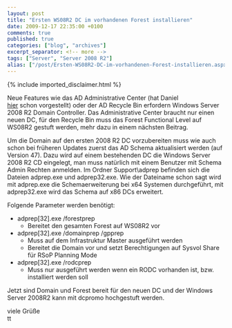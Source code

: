 ```yaml
---
layout: post
title: "Ersten WS08R2 DC im vorhandenen Forest installieren"
date: 2009-12-17 22:35:00 +0100
comments: true
published: true
categories: ["blog", "archives"]
excerpt_separator: <!-- more -->
tags: ["Server", "Server 2008 R2"]
alias: ["/post/Ersten-WS08R2-DC-im-vorhandenen-Forest-installieren.aspx", "/post/ersten-ws08r2-dc-im-vorhandenen-forest-installieren.aspx"]
---
```

<!-- more -->
{% include imported_disclaimer.html %}
<p>Neue Features wie das AD Administrative Center (hat Daniel <a href="/post/Active-Directory-Verwaltungscenter.aspx">hier</a>&nbsp;schon&nbsp;vorgestellt)&nbsp;oder der AD Recycle Bin erfordern Windows Server 2008 R2 Domain Controller. Das Administrative Center braucht nur einen neuen DC, f&uuml;r den Recycle Bin muss das Forest Functional Level auf WS08R2 gestuft werden, mehr dazu in einem n&auml;chsten Beitrag.</p>
<p>Um die Domain auf den ersten 2008 R2 DC vorzubereiten muss wie auch schon bei fr&uuml;heren Updates zuerst das AD Schema aktualisiert werden (auf Version 47). Dazu wird auf einem bestehenden DC die Windows Server 2008 R2 CD eingelegt, man muss nat&uuml;rlich mit einem Benutzer mit Schema Admin Rechten anmelden. Im Ordner Support\adprep befinden sich die Dateien adprep.exe und adprep32.exe. Wie der Dateiname schon sagt wird mit adprep.exe die Schemaerweiterung bei x64 Systemen durchgef&uuml;hrt, mit adprep32.exe wird das Schema auf x86 DCs erweitert.</p>
<p>Folgende Parameter werden ben&ouml;tigt:</p>
<ul>
<li>adprep[32].exe /forestprep 
<ul>
<li>Bereitet den gesamten Forest auf WS08R2 vor</li>
</ul>
</li>
<li>adprep[32].exe /domainprep /gpprep 
<ul>
<li>Muss auf dem Infrastruktur Master ausgef&uuml;hrt werden</li>
<li>Bereitet die Domain vor und setzt Berechtigungen auf Sysvol Share f&uuml;r RSoP Planning Mode</li>
</ul>
</li>
<li>adprep[32].exe /rodcprep 
<ul>
<li>Muss nur ausgef&uuml;hrt werden wenn ein RODC vorhanden ist, bzw. installiert werden soll</li>
</ul>
</li>
</ul>
<p>Jetzt sind Domain und Forest bereit f&uuml;r den neuen DC und der Windows Server 2008R2 kann mit dcpromo hochgestuft werden.</p>
<p>viele Gr&uuml;&szlig;e <br />tt</p>

